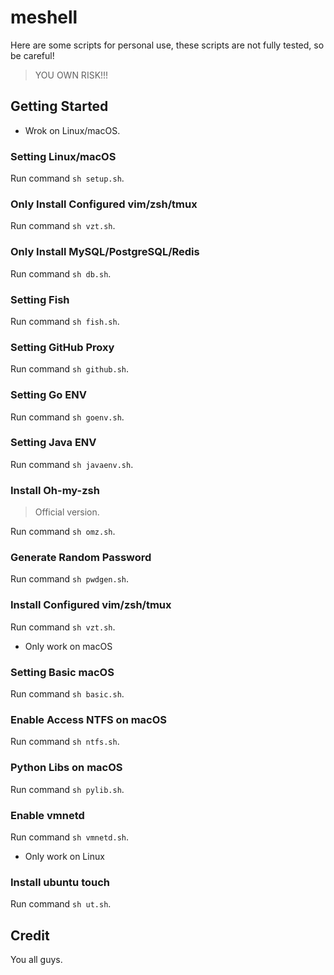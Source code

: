 # meshell 

Here are some scripts for personal use, these scripts are not fully tested, so be careful! 

> YOU OWN RISK!!!

## Getting Started

- Wrok on Linux/macOS.

### Setting Linux/macOS

Run command `sh setup.sh`.

### Only Install Configured vim/zsh/tmux

Run command `sh vzt.sh`.

### Only Install MySQL/PostgreSQL/Redis

Run command `sh db.sh`.

### Setting Fish

Run command `sh fish.sh`.

### Setting GitHub Proxy

Run command `sh github.sh`.

### Setting Go ENV

Run command `sh goenv.sh`.

### Setting Java ENV

Run command `sh javaenv.sh`.

### Install Oh-my-zsh

> Official version.

Run command `sh omz.sh`.

### Generate Random Password

Run command `sh pwdgen.sh`.

### Install Configured vim/zsh/tmux

Run command `sh vzt.sh`.



- Only work on macOS

### Setting Basic macOS

Run command `sh basic.sh`.

### Enable Access NTFS on macOS

Run command `sh ntfs.sh`.

### Python Libs on macOS

Run command `sh pylib.sh`.

### Enable vmnetd

Run command `sh vmnetd.sh`.



- Only work on Linux

### Install ubuntu touch

Run command `sh ut.sh`.

## 

## Credit

You all guys.

